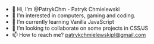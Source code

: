 - 👋 Hi, I’m @PatrykChm - Patryk Chmielewski
- 👀 I’m interested in computers, gaming and coding.
- 🌱 I’m currently learning Vanilla JavaScript
- 💞️ I’m looking to collaborate on some projects in CSS/JS
- 📫 How to reach me? patrykchmielewskipl@gmail.com

